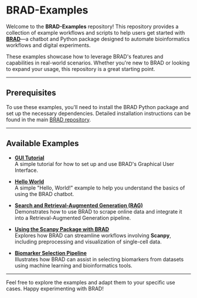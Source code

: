 # BRAD-Examples

Welcome to the **BRAD-Examples** repository! This repository provides a collection of example workflows and scripts to help users get started with **[BRAD](https://github.com/Jpickard1/BRAD/)**—a chatbot and Python package designed to automate bioinformatics workflows and digital experiments.

These examples showcase how to leverage BRAD's features and capabilities in real-world scenarios. Whether you're new to BRAD or looking to expand your usage, this repository is a great starting point.

---

## Prerequisites

To use these examples, you'll need to install the BRAD Python package and set up the necessary dependencies. Detailed installation instructions can be found in the main [BRAD repository](https://github.com/Jpickard1/BRAD/).

---

## Available Examples

- [**GUI Tutorial**](https://docs.google.com/presentation/d/1Vaw5gDTff1Eqv9XaPq_gW4eBOVmookQsaz_LJaIJoFU/edit?usp=sharing)  
  A simple tutorial for how to set up and use BRAD's Graphical User Interface.

- [**Hello World**](https://github.com/Jpickard1/BRAD-Examples/blob/main/Hello-World/Example-0.ipynb)  
  A simple "Hello, World!" example to help you understand the basics of using the BRAD chatbot.

- [**Search and Retrieval-Augmented Generation (RAG)**](https://github.com/Jpickard1/BRAD-Examples/blob/main/RAG-SCRAPE/Example-1.ipynb)  
  Demonstrates how to use BRAD to scrape online data and integrate it into a Retrieval-Augmented Generation pipeline.

- [**Using the Scanpy Package with BRAD**](https://github.com/Jpickard1/BRAD-Examples/blob/main/Scanpy/Example-2.ipynb)  
  Explores how BRAD can streamline workflows involving **Scanpy**, including preprocessing and visualization of single-cell data.

- [**Biomarker Selection Pipeline**](https://github.com/Jpickard1/BRAD-Examples/blob/main/DMD-Biomarkers/Example-3.ipynb)  
  Illustrates how BRAD can assist in selecting biomarkers from datasets using machine learning and bioinformatics tools.

---

Feel free to explore the examples and adapt them to your specific use cases. Happy experimenting with BRAD!
